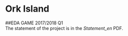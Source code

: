 # Ork Island  
##EDA GAME 2017/2018 Q1   
The statement of the project is in the *Statement_en* PDF.  

 

